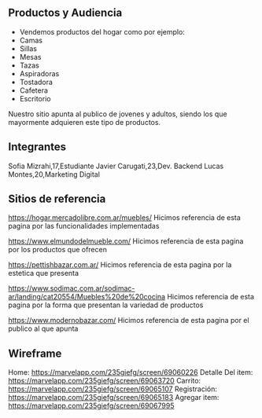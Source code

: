 ## Productos y Audiencia
* Vendemos productos del hogar como por ejemplo:
* Camas 
* Sillas
* Mesas
* Tazas
* Aspiradoras
* Tostadora
* Cafetera
* Escritorio

Nuestro sitio apunta al publico de jovenes y adultos, siendo los que mayormente adquieren este tipo de productos.

## Integrantes 
Sofia Mizrahi,17,Estudiante
Javier Carugati,23,Dev. Backend
Lucas Montes,20,Marketing Digital

## Sitios de referencia
https://hogar.mercadolibre.com.ar/muebles/ Hicimos referencia de esta pagina por las funcionalidades 
implementadas


https://www.elmundodelmueble.com/ Hicimos referencia de esta pagina por los productos que ofrecen


https://pettishbazar.com.ar/ Hicimos referencia de esta pagina por la estetica que presenta


https://www.sodimac.com.ar/sodimac-ar/landing/cat20554/Muebles%20de%20cocina Hicimos referencia de esta pagina por la forma que presentan la variedad de productos


https://www.modernobazar.com/ Hicimos referencia de esta pagina por el publico al que apunta

## Wireframe
Home: https://marvelapp.com/235giefg/screen/69060226
Detalle Del item: https://marvelapp.com/235giefg/screen/69063720
Carrito: https://marvelapp.com/235giefg/screen/69065107
Registración: https://marvelapp.com/235giefg/screen/69065183
Agregar item: https://marvelapp.com/235giefg/screen/69067995




